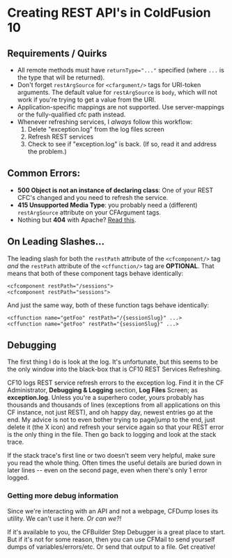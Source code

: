# Creating REST API's in ColdFusion 10

## Requirements / Quirks

* All remote methods must have `returnType="..."` specified (where `...` is the type that will be returned).
* Don't forget `restArgSource` for `<cfargument/>` tags for URI-token arguments. The default value for `restArgSource` is `body`, which will not work if you're trying to get a value from the URI.
* Application-specific mappings are not supported. Use server-mappings or the fully-qualified cfc path instead.
* Whenever refreshing services, I _always_ follow this workflow:
   1. Delete "exception.log" from the log files screen
   1. Refresh REST services
   1. Check to see if "exception.log" is back. (If so, read it and address the problem.)

## Common Errors:

* **500 Object is not an instance of declaring class**: One of your REST CFC's changed and you need to refresh the service.
* **415 Unsupported Media Type**: you probably need a (different) `restArgSource` attribute on your CFArgument tags.
* Nothing but **404** with Apache? [Read this][1].

## On Leading Slashes...

The leading slash for both the `restPath` attribute of the `<cfcomponent/>` tag _and_ the `restPath` attribute of the `<cffunction/>` tag are **OPTIONAL**. That means that both of these component tags behave identically:

	<cfcomponent restPath="/sessions">
	<cfcomponent restPath="sessions">

And just the same way, both of these function tags behave identically:

	<cffunction name="getFoo" restPath="/{sessionSlug}" ...>
	<cffunction name="getFoo" restPath="{sessionSlug}" ...>

## Debugging

The first thing I do is look at the log. It's unfortunate, but this seems to be the only window into the black-box that is CF10 REST Services Refreshing.

CF10 logs REST service refresh errors to the exception log. Find it in the CF Administrator, **Debugging & Logging** section, **Log Files** Screen; as **exception.log**. Unless you're a superhero coder, yours probably has thousands and thousands of lines (exceptions from all applications on this CF instance, not just REST), and oh happy day, newest entries go at the end. My advice is not to even bother trying to page/jump to the end, just delete it (the X icon) and refresh your service again so that your REST error is the only thing in the file. Then go back to logging and look at the stack trace.

If the stack trace's first line or two doesn't seem very helpful, make sure you read the whole thing. Often times the useful details are buried down in later lines -- even on the second page, even when there's only 1 error logged.

### Getting more debug information

Since we're interacting with an API and not a webpage, CFDump loses its utility. We can't use it here. _Or can we?!_

If it's available to you, the CFBuilder Step Debugger is a great place to start. But if it's not for some reason, then you can use CFMail to send yourself dumps of variables/errors/etc. Or send that output to a file. Get creative!


[1]:http://fusiongrokker.com/post/getting-nothing-but-404-s-for-coldfusion-10-rest-on-apache
